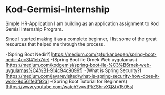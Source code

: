 # Kod-Germisi-Internship
Simple HR-Application I am building as an application assignment to Kod Gemisi Internship Program.

Since I started making it as a complete beginner, I list some of the great resources that helped me through the process.

  -(Spring Boot Nedir?)[https://medium.com/@furkanbegen/spring-boot-nedir-4cc3f41eb7de]
  -(Spring Boot ile Örnek Web uygulaması)[https://medium.com/kodgemisi/spring-boot-ile-%C3%B6rnek-web-uygulamas%C4%B1-914c94c9099f]
  -(What is Spring Security?)[https://medium.com/javarevisited/what-is-spring-security-how-does-it-work-9d561fe3f92a]
  -(Spring Boot Tutorial for Beginners)[https://www.youtube.com/watch?v=vtPkZShrvXQ&t=1505s]
